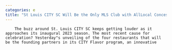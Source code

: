 ```yaml
---
categories: e
title: "St Louis CITY SC Will Be the Only MLS Club with AllLocal Concessions"
---
```


      
      

      
        
        The buzz around St. Louis CITY SC keeps getting louder as it approaches its inaugural 2023 season. The most recent cause for celebration? Yesterday"s unveiling of the four restaurants that will be the founding partners in its CITY Flavor program, an innovative